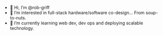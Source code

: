 - 👋 Hi, I’m @rob-griff
- 👀 I’m interested in full-stack hardware/software co-design... From soup-to-nuts.
- 🌱 I’m currently learning web dev, dev ops and deploying scalable technology.

<!---
rob-griff/rob-griff is a ✨ special ✨ repository because its `README.md` (this file) appears on your GitHub profile.
You can click the Preview link to take a look at your changes.
--->
